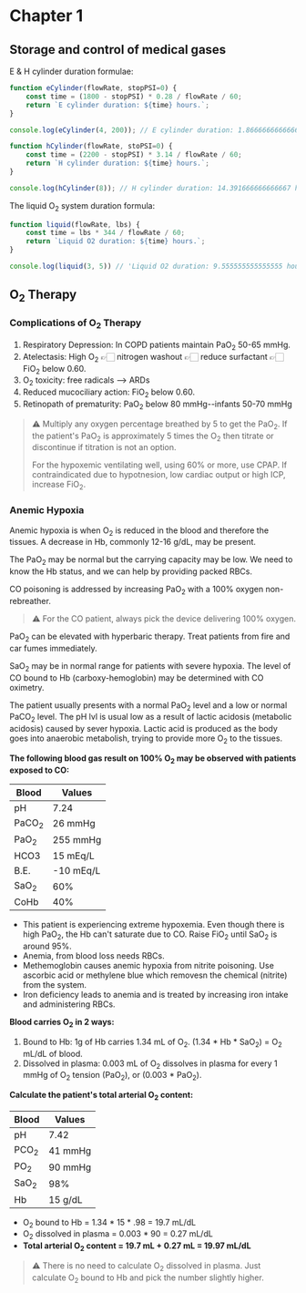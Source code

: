 # Chapter 1

## Storage and control of medical gases

E & H cylinder duration formulae:
 
```js
function eCylinder(flowRate, stopPSI=0) {
    const time = (1800 - stopPSI) * 0.28 / flowRate / 60;
    return `E cylinder duration: ${time} hours.`;
}

console.log(eCylinder(4, 200)); // E cylinder duration: 1.866666666666667 hours.

function hCylinder(flowRate, stoPSI=0) {
	const time = (2200 - stopPSI) * 3.14 / flowRate / 60;
	return `H cylinder duration: ${time} hours.`;
}

console.log(hCylinder(8)); // H cylinder duration: 14.391666666666667 hours.
```

The liquid O<sub>2</sub> system duration formula:

```js
function liquid(flowRate, lbs) {
    const time = lbs * 344 / flowRate / 60;
    return `Liquid O2 duration: ${time} hours.`;
}

console.log(liquid(3, 5)) // 'Liquid O2 duration: 9.555555555555555 hours.'
```

## O<sub>2</sub> Therapy

### Complications of O<sub>2</sub> Therapy

1. Respiratory Depression: In COPD patients maintain PaO<sub>2</sub> 50-65 mmHg.
1. Atelectasis: High O<sub>2</sub> 👉🏻 nitrogen washout 👉🏻 reduce surfactant 👉🏻 FiO<sub>2</sub> below 0.60.
1. O<sub>2</sub> toxicity: free radicals --> ARDs
1. Reduced mucociliary action: FiO<sub>2</sub> below 0.60.
1. Retinopath of prematurity: PaO<sub>2</sub> below 80 mmHg--infants 50-70 mmHg


> ⚠️ Multiply any oxygen percentage breathed by 5 to get the PaO<sub>2</sub>.
> If the patient's PaO<sub>2</sub> is approximately 5 times the O<sub>2</sub>
> then titrate or discontinue if titration is not an option.
> 
> For the hypoxemic ventilating well, using 60% or more, use CPAP. If
> contraindicated due to hypotnesion, low cardiac output or high ICP, increase
> FiO<sub>2</sub>.


### Anemic Hypoxia

Anemic hypoxia is when O<sub>2</sub> is reduced in the blood and therefore the
tissues. A decrease in Hb, commonly 12-16 g/dL, may be present.

The PaO<sub>2</sub> may be normal but the carrying capacity may be low. We
need to know the Hb status, and we can help by providing packed RBCs.

CO poisoning is addressed by increasing PaO<sub>2</sub> with a 100% oxygen non-rebreather.

> ⚠️ For the CO patient, always pick the device delivering 100% oxygen.

PaO<sub>2</sub> can be elevated with hyperbaric therapy. Treat patients from
fire and car fumes immediately.

SaO<sub>2</sub> may be in normal range for patients with severe hypoxia.
The level of CO bound to Hb (carboxy-hemoglobin) may be determined with CO
oximetry.

The patient usually presents with a normal PaO<sub>2</sub> level and a low or normal
PaCO<sub>2</sub> level. The pH lvl is usual low as a result of lactic acidosis (metabolic
acidosis) caused by sever hypoxia. Lactic acid is produced as the body goes into
anaerobic metabolish, trying to provide more O<sub>2</sub> to the tissues.

**The following blood gas result on 100% O<sub>2</sub> may be observed with patients exposed to CO:**

| Blood | Values |
|-------|--------|
|pH | 7.24 |
|PaCO<sub>2</sub> | 26 mmHg |
|PaO<sub>2</sub> | 255 mmHg |
|HCO3 | 15 mEq/L|
|B.E.| -10 mEq/L|
|SaO<sub>2</sub>| 60% |
|CoHb| 40% |

- This patient is experiencing extreme hypoxemia. Even though there is high PaO<sub>2</sub>, the Hb can't saturate due to CO. Raise FiO<sub>2</sub> until SaO<sub>2</sub> is around 95%.
- Anemia, from blood loss needs RBCs.
- Methemoglobin causes anemic hypoxia from nitrite poisoning. Use ascorbic acid or methylene blue which removesn the chemical (nitrite) from the system.
- Iron deficiency leads to anemia and is treated by increasing iron intake and administering RBCs.

**Blood carries O<sub>2</sub> in 2 ways:**
1. Bound to Hb: 1g of Hb carries 1.34 mL of O<sub>2</sub>. (1.34 * Hb * SaO<sub>2</sub>) = O<sub>2</sub> mL/dL of blood.
2. Dissolved in plasma: 0.003 mL of O<sub>2</sub> dissolves in plasma for every 1 mmHg of O<sub>2</sub> tension (PaO<sub>2</sub>), or (0.003 * PaO<sub>2</sub>).

**Calculate the patient's total arterial O<sub>2</sub> content:**

|Blood|Values|
|-----|------|
|pH|7.42|
|PCO<sub>2</sub>|41 mmHg|
|PO<sub>2</sub>|90 mmHg|
|SaO<sub>2</sub>|98%|
|Hb|15 g/dL|

- O<sub>2</sub> bound to Hb = 1.34 * 15 * .98 = 19.7 mL/dL
- O<sub>2</sub> dissolved in plasma = 0.003 * 90 = 0.27 mL/dL
- **Total arterial O<sub>2</sub> content = 19.7 mL + 0.27 mL = 19.97 mL/dL**

>  ⚠️ There is no need to calculate O<sub>2</sub> dissolved in plasma. Just calculate O<sub>2</sub> bound to Hb and pick the number slightly higher.
